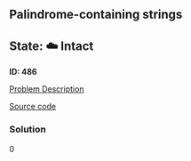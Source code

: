 ## Palindrome-containing strings

## State: :cloud: **Intact**

**ID: 486**

[Problem Description](https://projecteuler.net/problem=486)

[Source code](main.cpp)

### Solution
0